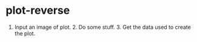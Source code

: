 # plot-reverse
1. Input an image of plot. 2. Do some stuff. 3. Get the data used to create the plot.
